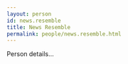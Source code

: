 ```yaml
---
layout: person
id: news.resemble
title: News Resemble
permalink: people/news.resemble.html
---
```


Person details...